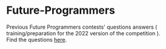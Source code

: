 # Future-Programmers
Previous Future Programmers contests' questions answers ( training/preparation for the 2022 version of the competition ).
<br>
Find the questions <a href="https://afpc.asu.edu.jo/problem-sets">here</a>.
